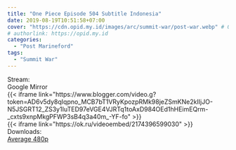 ```yaml
---
title: "One Piece Episode 504 Subtitle Indonesia"
date: 2019-08-19T10:51:58+07:00
cover: "https://cdn.opid.my.id/images/arc/summit-war/post-war.webp" # Optional, cover
# authorlink: https://opid.my.id
categories:
  - "Post Marineford"
tags:
  - "Summit War"
---
```

<div class="ui menu violet borderless inverted">
  <div class="header item active">
        Stream:
    </div>
  <a class="active item" data-tab="google">
    <i class="google drive icon"></i> Google
  </a>
  <a class="item nounderline" data-tab="mirror">
    <i class="odnoklassniki icon"></i> Mirror
  </a>
</div>
<div class="ui bottom attached tab segment active" style="border:0 !important;" data-tab="google">
{{< iframe link="https://www.blogger.com/video.g?token=AD6v5dy8qIqpno_MCB7bT1VRyKpozpRMk98jeZSmKNe2kIIjJO-N5JSGRT12_ZS3y1IuTED97eVGE4VJRTq1toAxD984OEd1hHEimEQrm-_cxts9xnpMkgPFWP3sB4q3a40m_-YF-fo" >}}
</div>
<div class="ui bottom attached tab segment" style="border:0 !important;" data-tab="mirror">
{{< iframe link="https://ok.ru/videoembed/2174396599030" >}}
</div>
<div class="ui menu violet borderless inverted">
  <div class="header item active">
        Downloads:
    </div>
  <a class="item nounderline" href="https://ouo.io/Pg4i9c" target="_blank" rel="dofollow"><i class="google drive icon"></i>
    Average 480p</a>
</div>